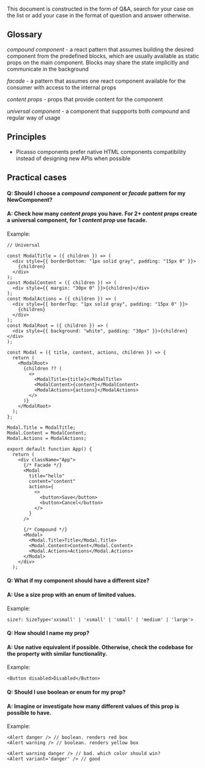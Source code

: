 This document is constructed in the form of Q&A, search for your case on the list or add your case in the format of question and answer otherwise.

## Glossary

_compound component_ - a react pattern that assumes building the desired component from the predefined blocks, which are usually available as static props on the main component. Blocks may share the state implicitly and communicate in the background

_facade_ - a pattern that assumes one react component available for the consumer with access to the internal props

_content props_ - props that provide content for the component

_universal component_ - a component that suppports both _compound_ and regular way of usage

## Principles

- Picasso components prefer native HTML components compatibility instead of designing new APIs when possible

## Practical cases

#### Q: Should I choose a _compound component_ or _facade_ pattern for my NewComponent?

#### A: Check how many _content props_ you have. For 2+ _content props_ create a universal component, for 1 _content prop_ use facade.

Example:

```
// Universal

const ModalTitle = ({ children }) => (
  <div style={{ borderBottom: "1px solid gray", padding: "15px 0" }}>
    {children}
  </div>
);
const ModalContent = ({ children }) => (
  <div style={{ margin: "30px 0" }}>{children}</div>
);
const ModalActions = ({ children }) => (
  <div style={{ borderTop: "1px solid gray", padding: "15px 0" }}>
    {children}
  </div>
);
const ModalRoot = ({ children }) => (
  <div style={{ background: "white", padding: "30px" }}>{children}</div>
);

const Modal = ({ title, content, actions, children }) => {
  return (
    <ModalRoot>
      {children ?? (
        <>
          <ModalTitle>{title}</ModalTitle>
          <ModalContent>{content}</ModalContent>
          <ModalActions>{actions}</ModalActions>
        </>
      )}
    </ModalRoot>
  );
};

Modal.Title = ModalTitle;
Modal.Content = ModalContent;
Modal.Actions = ModalActions;

export default function App() {
  return (
    <div className="App">
      {/* Facade */}
      <Modal
        title="hello"
        content="content"
        actions={
          <>
            <button>Save</button>
            <button>Cancel</button>
          </>
        }
      />

      {/* Compound */}
      <Modal>
        <Modal.Title>Title</Modal.Title>
        <Modal.Content>Content</Modal.Content>
        <Modal.Actions>Actions</Modal.Actions>
      </Modal>
    </div>
  );
```

#### Q: What if my component should have a different size?
#### A: Use a size prop with an enum of limited values.

Example:
```
size?: SizeType<'xxsmall' | 'xsmall' | 'small' | 'medium' | 'large'>
```

#### Q: How should I name my prop?
#### A: Use native equivalent if possible. Otherwise, check the codebase for the property with similar functionality.

Example:
```
<Button disabled>Disabled</Button>
```

#### Q: Should I use boolean or enum for my prop?
#### A: Imagine or investigate how many different values of this prop is possible to have.

Example:
```
<Alert danger /> // boolean. renders red box
<Alert warning /> // boolean. renders yellow box

<Alert warning danger /> // bad. which color should win?
<Alert variant='danger' /> // good
```
